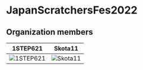 # JapanScratchersFes2022

## Organization members

|1STEP621|Skota11|
|----|----|
|![1STEP621](https://cdn2.scratch.mit.edu/get_image/user/62309172_80x80.png)|![Skota11](https://cdn2.scratch.mit.edu/get_image/user/79685516_80x80.png)|
